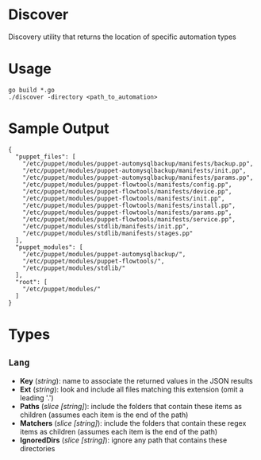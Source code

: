 # Discover
Discovery utility that returns the location of specific automation types

# Usage

    go build *.go
    ./discover -directory <path_to_automation>

# Sample Output

    {
      "puppet_files": [
        "/etc/puppet/modules/puppet-automysqlbackup/manifests/backup.pp",
        "/etc/puppet/modules/puppet-automysqlbackup/manifests/init.pp",
        "/etc/puppet/modules/puppet-automysqlbackup/manifests/params.pp",
        "/etc/puppet/modules/puppet-flowtools/manifests/config.pp",
        "/etc/puppet/modules/puppet-flowtools/manifests/device.pp",
        "/etc/puppet/modules/puppet-flowtools/manifests/init.pp",
        "/etc/puppet/modules/puppet-flowtools/manifests/install.pp",
        "/etc/puppet/modules/puppet-flowtools/manifests/params.pp",
        "/etc/puppet/modules/puppet-flowtools/manifests/service.pp",
        "/etc/puppet/modules/stdlib/manifests/init.pp",
        "/etc/puppet/modules/stdlib/manifests/stages.pp"
      ],
      "puppet_modules": [
        "/etc/puppet/modules/puppet-automysqlbackup/",
        "/etc/puppet/modules/puppet-flowtools/",
        "/etc/puppet/modules/stdlib/"
      ],
      "root": [
        "/etc/puppet/modules/"
      ]
    }

# Types

## ```Lang```
* **Key** (_string_): name to associate the returned values in the JSON results
* **Ext** (_string_): look and include all files matching this extension (omit a leading '.')
* **Paths** (_slice [string]_): include the folders that contain these items as children (assumes each item is the end of the path)
* **Matchers** (_slice [string]_): include the folders that contain these regex items as children (assumes each item is the end of the path)
* **IgnoredDirs** (_slice [string]_): ignore any path that contains these directories

